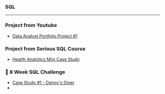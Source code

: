 
### SQL 
- - - -
### Project from Youtube
* [Data Analyst Portfolio Project #1](https://github.com/sahmed008/Covid-Data-Analysis/blob/main/SQL%20Syntax)
### Project from Serious SQL Course
* [Health Analytics Mini Case Study]()
### 🥑 8 Week SQL Challenge
* [Case Study #1 - Danny's Diner](https://github.com/sahmed008/Case-Study-1---Danny-s-Diner)
* []()
